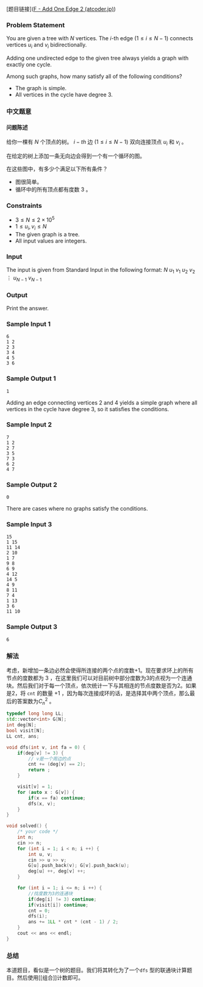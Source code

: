 [题目链接]([F - Add One Edge 2 (atcoder.jp)](https://atcoder.jp/contests/abc378/tasks/abc378_f))
### Problem Statement

You are given a tree with $N$ vertices. The $i$\-th edge $(1 \leq i \leq N-1)$ connects vertices $u_i$ and $v_i$ bidirectionally.

Adding one undirected edge to the given tree always yields a graph with exactly one cycle.

Among such graphs, how many satisfy all of the following conditions?

-   The graph is simple.
-   All vertices in the cycle have degree $3$.
### 中文题意
#### 问题陈述

给你一棵有 $N$ 个顶点的树。 $i -th$ 边 $(1 \leq i \leq N-1)$ 双向连接顶点 $u_i$ 和 $v_i$ 。

在给定的树上添加一条无向边会得到一个有一个循环的图。

在这些图中，有多少个满足以下所有条件？

- 图很简单。
- 循环中的所有顶点都有度数 $3$ 。
### Constraints

-   $3 \leq N \leq 2 \times 10^5$
-   $1 \leq u_i, v_i \leq N$
-   The given graph is a tree.
-   All input values are integers.
### Input

The input is given from Standard Input in the following format:
$N$
$u_1$ $v_1$
$u_2$ $v_2$
$\vdots$
$u_{N-1}$ $v_{N-1}$
### Output

Print the answer.

### Sample Input 1

```
6
1 2
2 3
3 4
4 5
3 6
```

### Sample Output 1

```
1
```
Adding an edge connecting vertices $2$ and $4$ yields a simple graph where all vertices in the cycle have degree $3$, so it satisfies the conditions.

### Sample Input 2

```
7
1 2
2 7
3 5
7 3
6 2
4 7
```
### Sample Output 2

```
0
```

There are cases where no graphs satisfy the conditions.

### Sample Input 3

```
15
1 15
11 14
2 10
1 7
9 8
6 9
4 12
14 5
4 9
8 11
7 4
1 13
3 6
11 10
```
### Sample Output 3

```
6
```

### 解法

考虑，新增加一条边必然会使得所连接的两个点的度数$+ 1$。现在要求环上的所有节点的度数都为 $3$ ，在这里我们可以对目前树中部分度数为3的点视为一个连通块。然后我们对于每一个顶点，依次统计一下与其相连的节点度数是否为$2$。如果是$2$，将 `cnt` 的数量 $+1$ ，因为每次连接成环的话，是选择其中两个顶点，那么最后的答案数为$C_{n}^{2}$ 。
```cpp
typedef long long LL;
std::vector<int> G[N];
int deg[N];
bool visit[N];
LL cnt, ans;

void dfs(int v, int fa = 0) {
	if(deg[v] != 3) {
		// v是一个周边的点
		cnt += (deg[v] == 2);
		return ;
	}

	visit[v] = 1;
	for (auto x : G[v]) {
		if(x == fa) continue;
		dfs(x, v);
	}
}

void solved() {
	/* your code */
	int n;
	cin >> n;
	for (int i = 1; i < n; i ++) {
		int u, v;
		cin >> u >> v;
		G[u].push_back(v); G[v].push_back(u);
		deg[u] ++, deg[v] ++;
	}

	for (int i = 1; i <= n; i ++) {
		//找度数为3的连通块
		if(deg[i] != 3) continue;	
		if(visit[i]) continue;
		cnt = 0;
		dfs(i);
		ans += 1LL * cnt * (cnt - 1) / 2; 
	}
	cout << ans << endl;
}
```
### 总结
本道题目，看似是一个树的题目。我们将其转化为了一个`dfs` 型的联通块计算题目。然后使用[[组合]]计数即可。